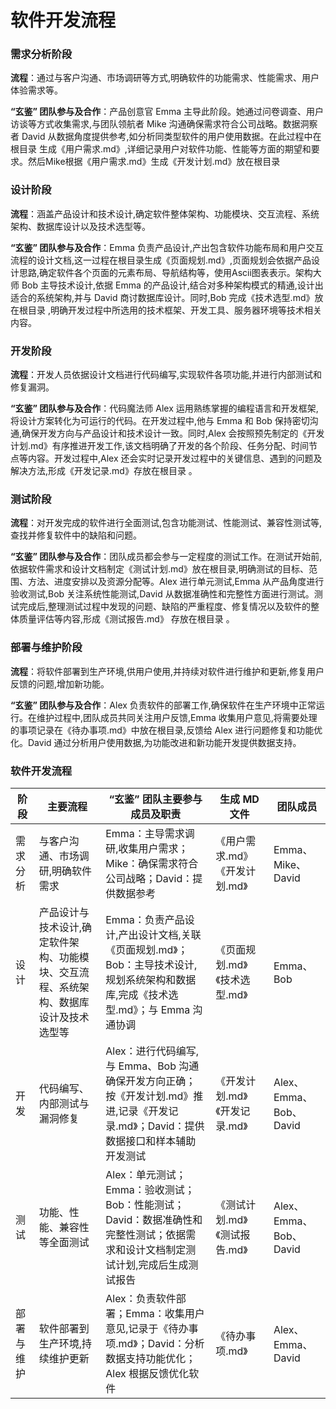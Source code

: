 # 软件开发流程

### 需求分析阶段

**流程**：通过与客户沟通、市场调研等方式,明确软件的功能需求、性能需求、用户体验需求等。

**“玄鉴” 团队参与及合作**：产品创意官 Emma 主导此阶段。她通过问卷调查、用户访谈等方式收集需求,与团队领航者 Mike 沟通确保需求符合公司战略。数据洞察者 David 从数据角度提供参考,如分析同类型软件的用户使用数据。在此过程中在根目录 生成《用户需求.md》,详细记录用户对软件功能、性能等方面的期望和要求。然后Mike根据《用户需求.md》生成《开发计划.md》放在根目录

### 设计阶段

**流程**：涵盖产品设计和技术设计,确定软件整体架构、功能模块、交互流程、系统架构、数据库设计以及技术选型等。

**“玄鉴” 团队参与及合作**：Emma 负责产品设计,产出包含软件功能布局和用户交互流程的设计文档,这一过程在根目录生成《页面规划.md》,页面规划会依据产品设计思路,确定软件各个页面的元素布局、导航结构等，使用Ascii图表表示。架构大师 Bob 主导技术设计,依据 Emma 的产品设计,结合对多种架构模式的精通,设计出适合的系统架构,并与 David 商讨数据库设计。同时,Bob 完成《技术选型.md》放在根目录 ,明确开发过程中所选用的技术框架、开发工具、服务器环境等技术相关内容。

### 开发阶段

**流程**：开发人员依据设计文档进行代码编写,实现软件各项功能,并进行内部测试和修复漏洞。

**“玄鉴” 团队参与及合作**：代码魔法师 Alex 运用熟练掌握的编程语言和开发框架,将设计方案转化为可运行的代码。在开发过程中,他与 Emma 和 Bob 保持密切沟通,确保开发方向与产品设计和技术设计一致。同时,Alex 会按照预先制定的《开发计划.md》有序推进开发工作,该文档明确了开发的各个阶段、任务分配、时间节点等内容。开发过程中,Alex 还会实时记录开发过程中的关键信息、遇到的问题及解决方法,形成《开发记录.md》存放在根目录 。

### 测试阶段

**流程**：对开发完成的软件进行全面测试,包含功能测试、性能测试、兼容性测试等,查找并修复软件中的缺陷和问题。

**“玄鉴” 团队参与及合作**：团队成员都会参与一定程度的测试工作。在测试开始前,依据软件需求和设计文档制定《测试计划.md》放在根目录,明确测试的目标、范围、方法、进度安排以及资源分配等。Alex 进行单元测试,Emma 从产品角度进行验收测试,Bob 关注系统性能测试,David 从数据准确性和完整性方面进行测试。测试完成后,整理测试过程中发现的问题、缺陷的严重程度、修复情况以及软件的整体质量评估等内容,形成《测试报告.md》 存放在根目录 。

### 部署与维护阶段

**流程**：将软件部署到生产环境,供用户使用,并持续对软件进行维护和更新,修复用户反馈的问题,增加新功能。

**“玄鉴” 团队参与及合作**：Alex 负责软件的部署工作,确保软件在生产环境中正常运行。在维护过程中,团队成员共同关注用户反馈,Emma 收集用户意见,将需要处理的事项记录在《待办事项.md》中放在根目录,反馈给 Alex 进行问题修复和功能优化。David 通过分析用户使用数据,为功能改进和新功能开发提供数据支持。



### 软件开发流程

| 阶段    | 主要流程                                        | “玄鉴” 团队主要参与成员及职责                                                                 | 生成 MD 文件           | 团队成员                |
| ----- | ------------------------------------------- | -------------------------------------------------------------------------------- | ------------------ | ------------------- |
| 需求分析  | 与客户沟通、市场调研,明确软件需求                           | Emma：主导需求调研,收集用户需求；Mike：确保需求符合公司战略；David：提供数据参考                                  | 《用户需求.md》 《开发计划.md》         | Emma、Mike、David     |
| 设计    | 产品设计与技术设计,确定软件架构、功能模块、交互流程、系统架构、数据库设计及技术选型等 | Emma：负责产品设计,产出设计文档,关联《页面规划.md》；Bob：主导技术设计,规划系统架构和数据库,完成《技术选型.md》；与 Emma 沟通协调     | 《页面规划.md》《技术选型.md》 | Emma、Bob            |
| 开发    | 代码编写、内部测试与漏洞修复                              | Alex：进行代码编写,与 Emma、Bob 沟通确保开发方向正确；按《开发计划.md》推进,记录《开发记录.md》；David：提供数据接口和样本辅助开发测试 | 《开发计划.md》《开发记录.md》 | Alex、Emma、Bob、David |
| 测试    | 功能、性能、兼容性等全面测试                              | Alex：单元测试；Emma：验收测试；Bob：性能测试；David：数据准确性和完整性测试；依据需求和设计文档制定测试计划,完成后生成测试报告         | 《测试计划.md》《测试报告.md》 | Alex、Emma、Bob、David |
| 部署与维护 | 软件部署到生产环境,持续维护更新                            | Alex：负责软件部署；Emma：收集用户意见,记录于《待办事项.md》；David：分析数据支持功能优化；Alex 根据反馈优化软件              | 《待办事项.md》          | Alex、Emma、David     |